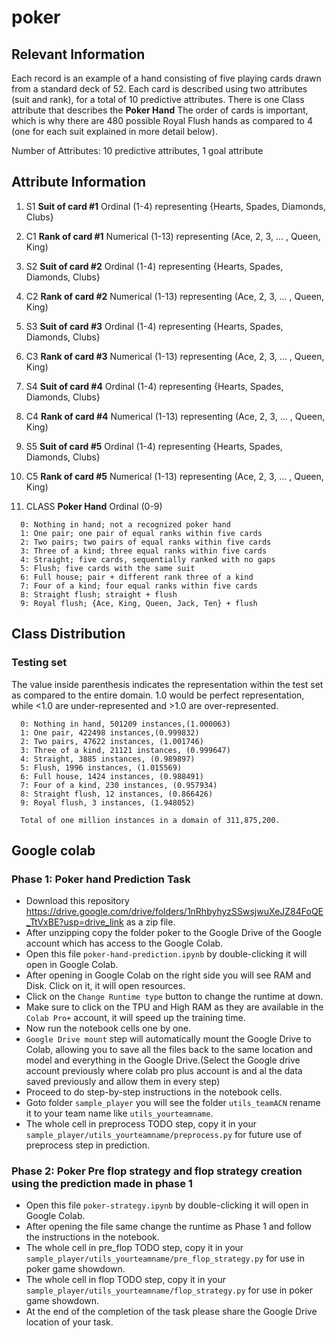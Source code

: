 # poker

## Relevant Information

Each record is an example of a hand consisting of five playing
cards drawn from a standard deck of 52. Each card is described
using two attributes (suit and rank), for a total of 10 predictive
attributes. There is one Class attribute that describes the
**Poker Hand** The order of cards is important, which is why there are 480 possible Royal Flush hands as compared to 4 (one for each suit explained in more detail below).

Number of Attributes: 10 predictive attributes, 1 goal attribute

## Attribute Information

   1) S1 **Suit of card #1**
      Ordinal (1-4) representing {Hearts, Spades, Diamonds, Clubs}

   2) C1 **Rank of card #1**
      Numerical (1-13) representing (Ace, 2, 3, ... , Queen, King)

   3) S2 **Suit of card #2**
      Ordinal (1-4) representing {Hearts, Spades, Diamonds, Clubs}

   4) C2 **Rank of card #2**
      Numerical (1-13) representing (Ace, 2, 3, ... , Queen, King)

   5) S3 **Suit of card #3**
      Ordinal (1-4) representing {Hearts, Spades, Diamonds, Clubs}

   6) C3 **Rank of card #3**
      Numerical (1-13) representing (Ace, 2, 3, ... , Queen, King)

   7) S4 **Suit of card #4**
      Ordinal (1-4) representing {Hearts, Spades, Diamonds, Clubs}

   8) C4 **Rank of card #4**
      Numerical (1-13) representing (Ace, 2, 3, ... , Queen, King)

   9) S5 **Suit of card #5**
      Ordinal (1-4) representing {Hearts, Spades, Diamonds, Clubs}

   10) C5 **Rank of card #5**
      Numerical (1-13) representing (Ace, 2, 3, ... , Queen, King)

   11) CLASS **Poker Hand**
      Ordinal (0-9)

      0: Nothing in hand; not a recognized poker hand 
      1: One pair; one pair of equal ranks within five cards
      2: Two pairs; two pairs of equal ranks within five cards
      3: Three of a kind; three equal ranks within five cards
      4: Straight; five cards, sequentially ranked with no gaps
      5: Flush; five cards with the same suit
      6: Full house; pair + different rank three of a kind
      7: Four of a kind; four equal ranks within five cards
      8: Straight flush; straight + flush
      9: Royal flush; {Ace, King, Queen, Jack, Ten} + flush

## Class Distribution

### Testing set

The value inside parenthesis indicates the representation within the test set as compared to the entire domain. 1.0 would be perfect representation, while <1.0 are under-represented and >1.0 are over-represented.

      0: Nothing in hand, 501209 instances,(1.000063)
      1: One pair, 422498 instances,(0.999832)
      2: Two pairs, 47622 instances, (1.001746)
      3: Three of a kind, 21121 instances, (0.999647)
      4: Straight, 3885 instances, (0.989897)
      5: Flush, 1996 instances, (1.015569)
      6: Full house, 1424 instances, (0.988491)
      7: Four of a kind, 230 instances, (0.957934)
      8: Straight flush, 12 instances, (0.866426)
      9: Royal flush, 3 instances, (1.948052)

      Total of one million instances in a domain of 311,875,200.

## Google colab

### Phase 1: Poker hand Prediction Task

- Download this repository https://drive.google.com/drive/folders/1nRhbyhyzSSwsjwuXeJZ84FoQE_TtVxBE?usp=drive_link as a zip file.
- After unzipping copy the folder poker to the Google Drive of the Google account which has access to the Google Colab.
- Open this file `poker-hand-prediction.ipynb` by double-clicking it will open in Google Colab.
- After opening in Google Colab on the right side you will see RAM and Disk. Click on it, it will open resources.
- Click on the `Change Runtime type` button to change the runtime at down.
- Make sure to click on the TPU and High RAM as they are available in the `Colab Pro+` account, it will speed up the training time.
- Now run the notebook cells one by one.
- `Google Drive mount` step will automatically mount the Google Drive to Colab, allowing you to save all the files back to the same location and model and everything in the Google Drive.(Select the Google drive account previously where colab pro plus account is and al the data saved previously and allow them in every step)
- Proceed to do step-by-step instructions in the notebook cells.
- Goto folder `sample_player` you will see the folder `utils_teamACN` rename it to your team name like `utils_yourteamname`.
- The whole cell in preprocess TODO step, copy it in your `sample_player/utils_yourteamname/preprocess.py` for future use of preprocess step in prediction.

### Phase 2: Poker Pre flop strategy and flop strategy creation using the prediction made in phase 1

- Open this file `poker-strategy.ipynb` by double-clicking it will open in Google Colab.
- After opening the file same change the runtime as Phase 1 and follow the instructions in the notebook.
- The whole cell in pre_flop TODO step, copy it in your `sample_player/utils_yourteamname/pre_flop_strategy.py` for use in poker game showdown.
- The whole cell in flop TODO step, copy it in your `sample_player/utils_yourteamname/flop_strategy.py` for use in poker game showdown.
- At the end of the completion of the task please share the Google Drive location of your task.
